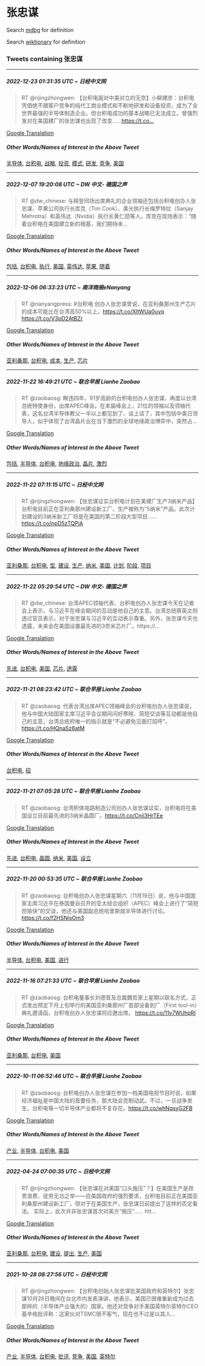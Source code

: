 # 张忠谋

Search [mdbg](https://www.mdbg.net/chinese/dictionary?page=worddict&wdrst=0&wdqb=张忠谋) for definition

Search [wiktionary](https://en.wiktionary.org/wiki/张忠谋) for definition

### Tweets containing 张忠谋

___
##### 2022-12-23 01:31:35 UTC ~ 日经中文网
> RT @rijingzhongwen: 【台积电面对中美对立的无奈】小柳建彦：台积电凭借绝不跟客户竞争的纯代工商业模式和不断地研发和设备投资，成为了全世界最强的半导体制造企业。但台积电成功的基本战略已无法成立。曾强烈发对在美国建厂的张忠谋也出现了改变……https://t.co…

[Google Translation](https://translate.google.com/?hi=en&tab=TT&sl=zh-CN&tl=en&op=translate&text=RT+%40rijingzhongwen%3A+%E3%80%90%E5%8F%B0%E7%A7%AF%E7%94%B5%E9%9D%A2%E5%AF%B9%E4%B8%AD%E7%BE%8E%E5%AF%B9%E7%AB%8B%E7%9A%84%E6%97%A0%E5%A5%88%E3%80%91%E5%B0%8F%E6%9F%B3%E5%BB%BA%E5%BD%A6%EF%BC%9A%E5%8F%B0%E7%A7%AF%E7%94%B5%E5%87%AD%E5%80%9F%E7%BB%9D%E4%B8%8D%E8%B7%9F%E5%AE%A2%E6%88%B7%E7%AB%9E%E4%BA%89%E7%9A%84%E7%BA%AF%E4%BB%A3%E5%B7%A5%E5%95%86%E4%B8%9A%E6%A8%A1%E5%BC%8F%E5%92%8C%E4%B8%8D%E6%96%AD%E5%9C%B0%E7%A0%94%E5%8F%91%E5%92%8C%E8%AE%BE%E5%A4%87%E6%8A%95%E8%B5%84%EF%BC%8C%E6%88%90%E4%B8%BA%E4%BA%86%E5%85%A8%E4%B8%96%E7%95%8C%E6%9C%80%E5%BC%BA%E7%9A%84%E5%8D%8A%E5%AF%BC%E4%BD%93%E5%88%B6%E9%80%A0%E4%BC%81%E4%B8%9A%E3%80%82%E4%BD%86%E5%8F%B0%E7%A7%AF%E7%94%B5%E6%88%90%E5%8A%9F%E7%9A%84%E5%9F%BA%E6%9C%AC%E6%88%98%E7%95%A5%E5%B7%B2%E6%97%A0%E6%B3%95%E6%88%90%E7%AB%8B%E3%80%82%E6%9B%BE%E5%BC%BA%E7%83%88%E5%8F%91%E5%AF%B9%E5%9C%A8%E7%BE%8E%E5%9B%BD%E5%BB%BA%E5%8E%82%E7%9A%84%E5%BC%A0%E5%BF%A0%E8%B0%8B%E4%B9%9F%E5%87%BA%E7%8E%B0%E4%BA%86%E6%94%B9%E5%8F%98%E2%80%A6%E2%80%A6https%3A%2F%2Ft.co%E2%80%A6)
##### Other Words/Names of Interest in the Above Tweet
[半导体](半导体.md), [台积电](台积电.md), [战略](战略.md), [投资](投资.md), [模式](模式.md), [研发](研发.md), [竞争](竞争.md), [美国](美国.md)
___
##### 2022-12-07 19:20:08 UTC ~ DW 中文- 德国之声
> RT @dw_chinese: 与拜登同场出席典礼的企业领袖还包括台积电创办人张忠谋、苹果公司执行长库克（Tim Cook）、美光执行长梅罗特拉（Sanjay Mehrotra）和英伟达（Nvidia）执行长黄仁勋等人。库克在现场表示：“随着台积电在美国建立新的根基，我们期待未…

[Google Translation](https://translate.google.com/?hi=en&tab=TT&sl=zh-CN&tl=en&op=translate&text=RT+%40dw_chinese%3A+%E4%B8%8E%E6%8B%9C%E7%99%BB%E5%90%8C%E5%9C%BA%E5%87%BA%E5%B8%AD%E5%85%B8%E7%A4%BC%E7%9A%84%E4%BC%81%E4%B8%9A%E9%A2%86%E8%A2%96%E8%BF%98%E5%8C%85%E6%8B%AC%E5%8F%B0%E7%A7%AF%E7%94%B5%E5%88%9B%E5%8A%9E%E4%BA%BA%E5%BC%A0%E5%BF%A0%E8%B0%8B%E3%80%81%E8%8B%B9%E6%9E%9C%E5%85%AC%E5%8F%B8%E6%89%A7%E8%A1%8C%E9%95%BF%E5%BA%93%E5%85%8B%EF%BC%88Tim+Cook%EF%BC%89%E3%80%81%E7%BE%8E%E5%85%89%E6%89%A7%E8%A1%8C%E9%95%BF%E6%A2%85%E7%BD%97%E7%89%B9%E6%8B%89%EF%BC%88Sanjay+Mehrotra%EF%BC%89%E5%92%8C%E8%8B%B1%E4%BC%9F%E8%BE%BE%EF%BC%88Nvidia%EF%BC%89%E6%89%A7%E8%A1%8C%E9%95%BF%E9%BB%84%E4%BB%81%E5%8B%8B%E7%AD%89%E4%BA%BA%E3%80%82%E5%BA%93%E5%85%8B%E5%9C%A8%E7%8E%B0%E5%9C%BA%E8%A1%A8%E7%A4%BA%EF%BC%9A%E2%80%9C%E9%9A%8F%E7%9D%80%E5%8F%B0%E7%A7%AF%E7%94%B5%E5%9C%A8%E7%BE%8E%E5%9B%BD%E5%BB%BA%E7%AB%8B%E6%96%B0%E7%9A%84%E6%A0%B9%E5%9F%BA%EF%BC%8C%E6%88%91%E4%BB%AC%E6%9C%9F%E5%BE%85%E6%9C%AA%E2%80%A6)
##### Other Words/Names of Interest in the Above Tweet
[包括](包括.md), [台积电](台积电.md), [执行](执行.md), [美国](美国.md), [英伟达](英伟达.md), [苹果](苹果.md), [随着](随着.md)
___
##### 2022-12-06 06:33:23 UTC ~ 南洋商报eNanyang
> RT @nanyangpress: #台积电 创办人张忠谋曾说，在亚利桑那州生产芯片的成本可能比在台湾高50%以上。https://t.co/XltWUa0uvq https://t.co/V3pD2AtBZr

[Google Translation](https://translate.google.com/?hi=en&tab=TT&sl=zh-CN&tl=en&op=translate&text=RT+%40nanyangpress%3A+%23%E5%8F%B0%E7%A7%AF%E7%94%B5+%E5%88%9B%E5%8A%9E%E4%BA%BA%E5%BC%A0%E5%BF%A0%E8%B0%8B%E6%9B%BE%E8%AF%B4%EF%BC%8C%E5%9C%A8%E4%BA%9A%E5%88%A9%E6%A1%91%E9%82%A3%E5%B7%9E%E7%94%9F%E4%BA%A7%E8%8A%AF%E7%89%87%E7%9A%84%E6%88%90%E6%9C%AC%E5%8F%AF%E8%83%BD%E6%AF%94%E5%9C%A8%E5%8F%B0%E6%B9%BE%E9%AB%9850%25%E4%BB%A5%E4%B8%8A%E3%80%82https%3A%2F%2Ft.co%2FXltWUa0uvq+https%3A%2F%2Ft.co%2FV3pD2AtBZr)
##### Other Words/Names of Interest in the Above Tweet
[亚利桑那](亚利桑那.md), [台积电](台积电.md), [成本](成本.md), [生产](生产.md), [芯片](芯片.md)
___
##### 2022-11-22 16:49:21 UTC ~ 联合早报 Lianhe Zaobao
> RT @zaobaosg: 睽违四年，91岁高龄的台积电创办人张忠谋，再度以台湾总统特使身份，出席APEC峰会。在本届峰会上，21位的领袖以及领袖代表，这名台湾半导体教父一半以上都见到了、谈上话了，其中包括中美日领导人，似乎体现了台湾晶片业在当下激烈的全球地缘政治博弈中，突然占…

[Google Translation](https://translate.google.com/?hi=en&tab=TT&sl=zh-CN&tl=en&op=translate&text=RT+%40zaobaosg%3A+%E7%9D%BD%E8%BF%9D%E5%9B%9B%E5%B9%B4%EF%BC%8C91%E5%B2%81%E9%AB%98%E9%BE%84%E7%9A%84%E5%8F%B0%E7%A7%AF%E7%94%B5%E5%88%9B%E5%8A%9E%E4%BA%BA%E5%BC%A0%E5%BF%A0%E8%B0%8B%EF%BC%8C%E5%86%8D%E5%BA%A6%E4%BB%A5%E5%8F%B0%E6%B9%BE%E6%80%BB%E7%BB%9F%E7%89%B9%E4%BD%BF%E8%BA%AB%E4%BB%BD%EF%BC%8C%E5%87%BA%E5%B8%ADAPEC%E5%B3%B0%E4%BC%9A%E3%80%82%E5%9C%A8%E6%9C%AC%E5%B1%8A%E5%B3%B0%E4%BC%9A%E4%B8%8A%EF%BC%8C21%E4%BD%8D%E7%9A%84%E9%A2%86%E8%A2%96%E4%BB%A5%E5%8F%8A%E9%A2%86%E8%A2%96%E4%BB%A3%E8%A1%A8%EF%BC%8C%E8%BF%99%E5%90%8D%E5%8F%B0%E6%B9%BE%E5%8D%8A%E5%AF%BC%E4%BD%93%E6%95%99%E7%88%B6%E4%B8%80%E5%8D%8A%E4%BB%A5%E4%B8%8A%E9%83%BD%E8%A7%81%E5%88%B0%E4%BA%86%E3%80%81%E8%B0%88%E4%B8%8A%E8%AF%9D%E4%BA%86%EF%BC%8C%E5%85%B6%E4%B8%AD%E5%8C%85%E6%8B%AC%E4%B8%AD%E7%BE%8E%E6%97%A5%E9%A2%86%E5%AF%BC%E4%BA%BA%EF%BC%8C%E4%BC%BC%E4%B9%8E%E4%BD%93%E7%8E%B0%E4%BA%86%E5%8F%B0%E6%B9%BE%E6%99%B6%E7%89%87%E4%B8%9A%E5%9C%A8%E5%BD%93%E4%B8%8B%E6%BF%80%E7%83%88%E7%9A%84%E5%85%A8%E7%90%83%E5%9C%B0%E7%BC%98%E6%94%BF%E6%B2%BB%E5%8D%9A%E5%BC%88%E4%B8%AD%EF%BC%8C%E7%AA%81%E7%84%B6%E5%8D%A0%E2%80%A6)
##### Other Words/Names of Interest in the Above Tweet
[包括](包括.md), [半导体](半导体.md), [台积电](台积电.md), [地缘政治](地缘政治.md), [晶片](晶片.md), [激烈](激烈.md)
___
##### 2022-11-22 07:11:15 UTC ~ 日经中文网
> RT @rijingzhongwen: 【张忠谋证实台积电计划在美建厂生产3纳米产品】台积电目前正在亚利桑那州建设新工厂，生产被称为“5纳米”产品。此次计划建设的3纳米新工厂将是在美国的第二阶段大型项目……https://t.co/npD5zTQPiA

[Google Translation](https://translate.google.com/?hi=en&tab=TT&sl=zh-CN&tl=en&op=translate&text=RT+%40rijingzhongwen%3A+%E3%80%90%E5%BC%A0%E5%BF%A0%E8%B0%8B%E8%AF%81%E5%AE%9E%E5%8F%B0%E7%A7%AF%E7%94%B5%E8%AE%A1%E5%88%92%E5%9C%A8%E7%BE%8E%E5%BB%BA%E5%8E%82%E7%94%9F%E4%BA%A73%E7%BA%B3%E7%B1%B3%E4%BA%A7%E5%93%81%E3%80%91%E5%8F%B0%E7%A7%AF%E7%94%B5%E7%9B%AE%E5%89%8D%E6%AD%A3%E5%9C%A8%E4%BA%9A%E5%88%A9%E6%A1%91%E9%82%A3%E5%B7%9E%E5%BB%BA%E8%AE%BE%E6%96%B0%E5%B7%A5%E5%8E%82%EF%BC%8C%E7%94%9F%E4%BA%A7%E8%A2%AB%E7%A7%B0%E4%B8%BA%E2%80%9C5%E7%BA%B3%E7%B1%B3%E2%80%9D%E4%BA%A7%E5%93%81%E3%80%82%E6%AD%A4%E6%AC%A1%E8%AE%A1%E5%88%92%E5%BB%BA%E8%AE%BE%E7%9A%843%E7%BA%B3%E7%B1%B3%E6%96%B0%E5%B7%A5%E5%8E%82%E5%B0%86%E6%98%AF%E5%9C%A8%E7%BE%8E%E5%9B%BD%E7%9A%84%E7%AC%AC%E4%BA%8C%E9%98%B6%E6%AE%B5%E5%A4%A7%E5%9E%8B%E9%A1%B9%E7%9B%AE%E2%80%A6%E2%80%A6https%3A%2F%2Ft.co%2FnpD5zTQPiA)
##### Other Words/Names of Interest in the Above Tweet
[亚利桑那](亚利桑那.md), [台积电](台积电.md), [型](型.md), [建设](建设.md), [生产](生产.md), [纳米](纳米.md), [美国](美国.md), [计划](计划.md), [阶段](阶段.md), [项目](项目.md)
___
##### 2022-11-22 05:29:54 UTC ~ DW 中文- 德国之声
> RT @dw_chinese: 台湾APEC领袖代表、台积电创办人张忠谋今天在记者会上表示，与习近平在峰会期间的互动是他自己的主意。台湾总统蔡英文则透过官员表示，对于张忠谋与习近平的互动表示尊重。另外，张忠谋今天也透露，未来会在美国设置最先进的3奈米芯片厂。https://…

[Google Translation](https://translate.google.com/?hi=en&tab=TT&sl=zh-CN&tl=en&op=translate&text=RT+%40dw_chinese%3A+%E5%8F%B0%E6%B9%BEAPEC%E9%A2%86%E8%A2%96%E4%BB%A3%E8%A1%A8%E3%80%81%E5%8F%B0%E7%A7%AF%E7%94%B5%E5%88%9B%E5%8A%9E%E4%BA%BA%E5%BC%A0%E5%BF%A0%E8%B0%8B%E4%BB%8A%E5%A4%A9%E5%9C%A8%E8%AE%B0%E8%80%85%E4%BC%9A%E4%B8%8A%E8%A1%A8%E7%A4%BA%EF%BC%8C%E4%B8%8E%E4%B9%A0%E8%BF%91%E5%B9%B3%E5%9C%A8%E5%B3%B0%E4%BC%9A%E6%9C%9F%E9%97%B4%E7%9A%84%E4%BA%92%E5%8A%A8%E6%98%AF%E4%BB%96%E8%87%AA%E5%B7%B1%E7%9A%84%E4%B8%BB%E6%84%8F%E3%80%82%E5%8F%B0%E6%B9%BE%E6%80%BB%E7%BB%9F%E8%94%A1%E8%8B%B1%E6%96%87%E5%88%99%E9%80%8F%E8%BF%87%E5%AE%98%E5%91%98%E8%A1%A8%E7%A4%BA%EF%BC%8C%E5%AF%B9%E4%BA%8E%E5%BC%A0%E5%BF%A0%E8%B0%8B%E4%B8%8E%E4%B9%A0%E8%BF%91%E5%B9%B3%E7%9A%84%E4%BA%92%E5%8A%A8%E8%A1%A8%E7%A4%BA%E5%B0%8A%E9%87%8D%E3%80%82%E5%8F%A6%E5%A4%96%EF%BC%8C%E5%BC%A0%E5%BF%A0%E8%B0%8B%E4%BB%8A%E5%A4%A9%E4%B9%9F%E9%80%8F%E9%9C%B2%EF%BC%8C%E6%9C%AA%E6%9D%A5%E4%BC%9A%E5%9C%A8%E7%BE%8E%E5%9B%BD%E8%AE%BE%E7%BD%AE%E6%9C%80%E5%85%88%E8%BF%9B%E7%9A%843%E5%A5%88%E7%B1%B3%E8%8A%AF%E7%89%87%E5%8E%82%E3%80%82https%3A%2F%2F%E2%80%A6)
##### Other Words/Names of Interest in the Above Tweet
[先进](先进.md), [台积电](台积电.md), [美国](美国.md), [芯片](芯片.md), [透露](透露.md)
___
##### 2022-11-21 08:23:42 UTC ~ 联合早报 Lianhe Zaobao
> RT @zaobaosg: 代表台湾出席APEC领袖峰会的台积电创办人张忠谋说，他与中国大陆国家主席习近平会议期间问好寒暄、简短交谈等互动都是他自己的主意，台湾总统府唯一的指示就是“不必避免见面打招呼”。https://t.co/HQnaSz6atM

[Google Translation](https://translate.google.com/?hi=en&tab=TT&sl=zh-CN&tl=en&op=translate&text=RT+%40zaobaosg%3A+%E4%BB%A3%E8%A1%A8%E5%8F%B0%E6%B9%BE%E5%87%BA%E5%B8%ADAPEC%E9%A2%86%E8%A2%96%E5%B3%B0%E4%BC%9A%E7%9A%84%E5%8F%B0%E7%A7%AF%E7%94%B5%E5%88%9B%E5%8A%9E%E4%BA%BA%E5%BC%A0%E5%BF%A0%E8%B0%8B%E8%AF%B4%EF%BC%8C%E4%BB%96%E4%B8%8E%E4%B8%AD%E5%9B%BD%E5%A4%A7%E9%99%86%E5%9B%BD%E5%AE%B6%E4%B8%BB%E5%B8%AD%E4%B9%A0%E8%BF%91%E5%B9%B3%E4%BC%9A%E8%AE%AE%E6%9C%9F%E9%97%B4%E9%97%AE%E5%A5%BD%E5%AF%92%E6%9A%84%E3%80%81%E7%AE%80%E7%9F%AD%E4%BA%A4%E8%B0%88%E7%AD%89%E4%BA%92%E5%8A%A8%E9%83%BD%E6%98%AF%E4%BB%96%E8%87%AA%E5%B7%B1%E7%9A%84%E4%B8%BB%E6%84%8F%EF%BC%8C%E5%8F%B0%E6%B9%BE%E6%80%BB%E7%BB%9F%E5%BA%9C%E5%94%AF%E4%B8%80%E7%9A%84%E6%8C%87%E7%A4%BA%E5%B0%B1%E6%98%AF%E2%80%9C%E4%B8%8D%E5%BF%85%E9%81%BF%E5%85%8D%E8%A7%81%E9%9D%A2%E6%89%93%E6%8B%9B%E5%91%BC%E2%80%9D%E3%80%82https%3A%2F%2Ft.co%2FHQnaSz6atM)
##### Other Words/Names of Interest in the Above Tweet
[台积电](台积电.md), [招](招.md)
___
##### 2022-11-21 07:05:28 UTC ~ 联合早报 Lianhe Zaobao
> RT @zaobaosg: 台湾积体电路制造公司创办人张忠谋证实，台积电将在美国设立目前最先进的3纳米晶圆厂。https://t.co/Cnii3HrTEe

[Google Translation](https://translate.google.com/?hi=en&tab=TT&sl=zh-CN&tl=en&op=translate&text=RT+%40zaobaosg%3A+%E5%8F%B0%E6%B9%BE%E7%A7%AF%E4%BD%93%E7%94%B5%E8%B7%AF%E5%88%B6%E9%80%A0%E5%85%AC%E5%8F%B8%E5%88%9B%E5%8A%9E%E4%BA%BA%E5%BC%A0%E5%BF%A0%E8%B0%8B%E8%AF%81%E5%AE%9E%EF%BC%8C%E5%8F%B0%E7%A7%AF%E7%94%B5%E5%B0%86%E5%9C%A8%E7%BE%8E%E5%9B%BD%E8%AE%BE%E7%AB%8B%E7%9B%AE%E5%89%8D%E6%9C%80%E5%85%88%E8%BF%9B%E7%9A%843%E7%BA%B3%E7%B1%B3%E6%99%B6%E5%9C%86%E5%8E%82%E3%80%82https%3A%2F%2Ft.co%2FCnii3HrTEe)
##### Other Words/Names of Interest in the Above Tweet
[先进](先进.md), [台积电](台积电.md), [晶圆](晶圆.md), [纳米](纳米.md), [美国](美国.md), [设立](设立.md)
___
##### 2022-11-20 00:53:35 UTC ~ 联合早报 Lianhe Zaobao
> RT @zaobaosg: 台积电创办人张忠谋星期六（11月19日）说，他与中国国家主席习近平在泰国曼谷召开的亚太经合组织（APEC）峰会上进行了“简短但愉快”的交谈，他还与美国副总统哈里斯就半导体进行讨论。https://t.co/f2HSNisOm3

[Google Translation](https://translate.google.com/?hi=en&tab=TT&sl=zh-CN&tl=en&op=translate&text=RT+%40zaobaosg%3A+%E5%8F%B0%E7%A7%AF%E7%94%B5%E5%88%9B%E5%8A%9E%E4%BA%BA%E5%BC%A0%E5%BF%A0%E8%B0%8B%E6%98%9F%E6%9C%9F%E5%85%AD%EF%BC%8811%E6%9C%8819%E6%97%A5%EF%BC%89%E8%AF%B4%EF%BC%8C%E4%BB%96%E4%B8%8E%E4%B8%AD%E5%9B%BD%E5%9B%BD%E5%AE%B6%E4%B8%BB%E5%B8%AD%E4%B9%A0%E8%BF%91%E5%B9%B3%E5%9C%A8%E6%B3%B0%E5%9B%BD%E6%9B%BC%E8%B0%B7%E5%8F%AC%E5%BC%80%E7%9A%84%E4%BA%9A%E5%A4%AA%E7%BB%8F%E5%90%88%E7%BB%84%E7%BB%87%EF%BC%88APEC%EF%BC%89%E5%B3%B0%E4%BC%9A%E4%B8%8A%E8%BF%9B%E8%A1%8C%E4%BA%86%E2%80%9C%E7%AE%80%E7%9F%AD%E4%BD%86%E6%84%89%E5%BF%AB%E2%80%9D%E7%9A%84%E4%BA%A4%E8%B0%88%EF%BC%8C%E4%BB%96%E8%BF%98%E4%B8%8E%E7%BE%8E%E5%9B%BD%E5%89%AF%E6%80%BB%E7%BB%9F%E5%93%88%E9%87%8C%E6%96%AF%E5%B0%B1%E5%8D%8A%E5%AF%BC%E4%BD%93%E8%BF%9B%E8%A1%8C%E8%AE%A8%E8%AE%BA%E3%80%82https%3A%2F%2Ft.co%2Ff2HSNisOm3)
##### Other Words/Names of Interest in the Above Tweet
[半导体](半导体.md), [台积电](台积电.md), [美国](美国.md), [进行](进行.md)
___
##### 2022-11-16 07:21:33 UTC ~ 联合早报 Lianhe Zaobao
> RT @zaobaosg: 台积电董事长刘德音及总裁魏哲家上星期以联名方式，正式发出预定下月上旬举行的美国亚利桑那州厂首部设备到厂（First tool-in）典礼邀请函，台积电创办人张忠谋将应邀出席。  https://t.co/11v7WUhpRl

[Google Translation](https://translate.google.com/?hi=en&tab=TT&sl=zh-CN&tl=en&op=translate&text=RT+%40zaobaosg%3A+%E5%8F%B0%E7%A7%AF%E7%94%B5%E8%91%A3%E4%BA%8B%E9%95%BF%E5%88%98%E5%BE%B7%E9%9F%B3%E5%8F%8A%E6%80%BB%E8%A3%81%E9%AD%8F%E5%93%B2%E5%AE%B6%E4%B8%8A%E6%98%9F%E6%9C%9F%E4%BB%A5%E8%81%94%E5%90%8D%E6%96%B9%E5%BC%8F%EF%BC%8C%E6%AD%A3%E5%BC%8F%E5%8F%91%E5%87%BA%E9%A2%84%E5%AE%9A%E4%B8%8B%E6%9C%88%E4%B8%8A%E6%97%AC%E4%B8%BE%E8%A1%8C%E7%9A%84%E7%BE%8E%E5%9B%BD%E4%BA%9A%E5%88%A9%E6%A1%91%E9%82%A3%E5%B7%9E%E5%8E%82%E9%A6%96%E9%83%A8%E8%AE%BE%E5%A4%87%E5%88%B0%E5%8E%82%EF%BC%88First+tool-in%EF%BC%89%E5%85%B8%E7%A4%BC%E9%82%80%E8%AF%B7%E5%87%BD%EF%BC%8C%E5%8F%B0%E7%A7%AF%E7%94%B5%E5%88%9B%E5%8A%9E%E4%BA%BA%E5%BC%A0%E5%BF%A0%E8%B0%8B%E5%B0%86%E5%BA%94%E9%82%80%E5%87%BA%E5%B8%AD%E3%80%82++https%3A%2F%2Ft.co%2F11v7WUhpRl)
##### Other Words/Names of Interest in the Above Tweet
[亚利桑那](亚利桑那.md), [台积电](台积电.md), [美国](美国.md)
___
##### 2022-10-11 06:52:46 UTC ~ 联合早报 Lianhe Zaobao
> RT @zaobaosg: 台积电创办人张忠谋在参加一档美国电视节目时说，如果经济福祉是中国大陆的首要任务，那大陆会克制动武。不过，一旦战争发生，台积电等一切半导体产业都将不复存在。https://t.co/whNqsyG2FB

[Google Translation](https://translate.google.com/?hi=en&tab=TT&sl=zh-CN&tl=en&op=translate&text=RT+%40zaobaosg%3A+%E5%8F%B0%E7%A7%AF%E7%94%B5%E5%88%9B%E5%8A%9E%E4%BA%BA%E5%BC%A0%E5%BF%A0%E8%B0%8B%E5%9C%A8%E5%8F%82%E5%8A%A0%E4%B8%80%E6%A1%A3%E7%BE%8E%E5%9B%BD%E7%94%B5%E8%A7%86%E8%8A%82%E7%9B%AE%E6%97%B6%E8%AF%B4%EF%BC%8C%E5%A6%82%E6%9E%9C%E7%BB%8F%E6%B5%8E%E7%A6%8F%E7%A5%89%E6%98%AF%E4%B8%AD%E5%9B%BD%E5%A4%A7%E9%99%86%E7%9A%84%E9%A6%96%E8%A6%81%E4%BB%BB%E5%8A%A1%EF%BC%8C%E9%82%A3%E5%A4%A7%E9%99%86%E4%BC%9A%E5%85%8B%E5%88%B6%E5%8A%A8%E6%AD%A6%E3%80%82%E4%B8%8D%E8%BF%87%EF%BC%8C%E4%B8%80%E6%97%A6%E6%88%98%E4%BA%89%E5%8F%91%E7%94%9F%EF%BC%8C%E5%8F%B0%E7%A7%AF%E7%94%B5%E7%AD%89%E4%B8%80%E5%88%87%E5%8D%8A%E5%AF%BC%E4%BD%93%E4%BA%A7%E4%B8%9A%E9%83%BD%E5%B0%86%E4%B8%8D%E5%A4%8D%E5%AD%98%E5%9C%A8%E3%80%82https%3A%2F%2Ft.co%2FwhNqsyG2FB)
##### Other Words/Names of Interest in the Above Tweet
[产业](产业.md), [半导体](半导体.md), [台积电](台积电.md), [美国](美国.md)
___
##### 2022-04-24 07:00:35 UTC ~ 日经中文网
> RT @rijingzhongwen: 【张忠谋在对美国“口头施压”？】在美国生产是昂贵浪费、徒劳无功之举——应美国政府的强烈要求，台积电目前正在美国亚利桑那州建设新工厂，但对于在美国生产，张忠谋日前提出了这样的否定看法。 实际上，此次并非张忠谋首次对美方“施压”…… htt…

[Google Translation](https://translate.google.com/?hi=en&tab=TT&sl=zh-CN&tl=en&op=translate&text=RT+%40rijingzhongwen%3A+%E3%80%90%E5%BC%A0%E5%BF%A0%E8%B0%8B%E5%9C%A8%E5%AF%B9%E7%BE%8E%E5%9B%BD%E2%80%9C%E5%8F%A3%E5%A4%B4%E6%96%BD%E5%8E%8B%E2%80%9D%EF%BC%9F%E3%80%91%E5%9C%A8%E7%BE%8E%E5%9B%BD%E7%94%9F%E4%BA%A7%E6%98%AF%E6%98%82%E8%B4%B5%E6%B5%AA%E8%B4%B9%E3%80%81%E5%BE%92%E5%8A%B3%E6%97%A0%E5%8A%9F%E4%B9%8B%E4%B8%BE%E2%80%94%E2%80%94%E5%BA%94%E7%BE%8E%E5%9B%BD%E6%94%BF%E5%BA%9C%E7%9A%84%E5%BC%BA%E7%83%88%E8%A6%81%E6%B1%82%EF%BC%8C%E5%8F%B0%E7%A7%AF%E7%94%B5%E7%9B%AE%E5%89%8D%E6%AD%A3%E5%9C%A8%E7%BE%8E%E5%9B%BD%E4%BA%9A%E5%88%A9%E6%A1%91%E9%82%A3%E5%B7%9E%E5%BB%BA%E8%AE%BE%E6%96%B0%E5%B7%A5%E5%8E%82%EF%BC%8C%E4%BD%86%E5%AF%B9%E4%BA%8E%E5%9C%A8%E7%BE%8E%E5%9B%BD%E7%94%9F%E4%BA%A7%EF%BC%8C%E5%BC%A0%E5%BF%A0%E8%B0%8B%E6%97%A5%E5%89%8D%E6%8F%90%E5%87%BA%E4%BA%86%E8%BF%99%E6%A0%B7%E7%9A%84%E5%90%A6%E5%AE%9A%E7%9C%8B%E6%B3%95%E3%80%82+%E5%AE%9E%E9%99%85%E4%B8%8A%EF%BC%8C%E6%AD%A4%E6%AC%A1%E5%B9%B6%E9%9D%9E%E5%BC%A0%E5%BF%A0%E8%B0%8B%E9%A6%96%E6%AC%A1%E5%AF%B9%E7%BE%8E%E6%96%B9%E2%80%9C%E6%96%BD%E5%8E%8B%E2%80%9D%E2%80%A6%E2%80%A6+htt%E2%80%A6)
##### Other Words/Names of Interest in the Above Tweet
[亚利桑那](亚利桑那.md), [台积电](台积电.md), [建设](建设.md), [提出](提出.md), [生产](生产.md), [美国](美国.md)
___
##### 2021-10-28 08:27:56 UTC ~ 日经中文网
> RT @rijingzhongwen: 【台积电创始人张忠谋批美国政府和英特尔】张忠谋10月26日晚间在台北市内发表演讲，他表示，美国已很难重新成为过去那样的（半导体产业强大的）国家。他还对竞争对手美国英特尔英特尔CEO基辛格批评称：这家伙对TSMC很不客气，现在也不过是以其人…

[Google Translation](https://translate.google.com/?hi=en&tab=TT&sl=zh-CN&tl=en&op=translate&text=RT+%40rijingzhongwen%3A+%E3%80%90%E5%8F%B0%E7%A7%AF%E7%94%B5%E5%88%9B%E5%A7%8B%E4%BA%BA%E5%BC%A0%E5%BF%A0%E8%B0%8B%E6%89%B9%E7%BE%8E%E5%9B%BD%E6%94%BF%E5%BA%9C%E5%92%8C%E8%8B%B1%E7%89%B9%E5%B0%94%E3%80%91%E5%BC%A0%E5%BF%A0%E8%B0%8B10%E6%9C%8826%E6%97%A5%E6%99%9A%E9%97%B4%E5%9C%A8%E5%8F%B0%E5%8C%97%E5%B8%82%E5%86%85%E5%8F%91%E8%A1%A8%E6%BC%94%E8%AE%B2%EF%BC%8C%E4%BB%96%E8%A1%A8%E7%A4%BA%EF%BC%8C%E7%BE%8E%E5%9B%BD%E5%B7%B2%E5%BE%88%E9%9A%BE%E9%87%8D%E6%96%B0%E6%88%90%E4%B8%BA%E8%BF%87%E5%8E%BB%E9%82%A3%E6%A0%B7%E7%9A%84%EF%BC%88%E5%8D%8A%E5%AF%BC%E4%BD%93%E4%BA%A7%E4%B8%9A%E5%BC%BA%E5%A4%A7%E7%9A%84%EF%BC%89%E5%9B%BD%E5%AE%B6%E3%80%82%E4%BB%96%E8%BF%98%E5%AF%B9%E7%AB%9E%E4%BA%89%E5%AF%B9%E6%89%8B%E7%BE%8E%E5%9B%BD%E8%8B%B1%E7%89%B9%E5%B0%94%E8%8B%B1%E7%89%B9%E5%B0%94CEO%E5%9F%BA%E8%BE%9B%E6%A0%BC%E6%89%B9%E8%AF%84%E7%A7%B0%EF%BC%9A%E8%BF%99%E5%AE%B6%E4%BC%99%E5%AF%B9TSMC%E5%BE%88%E4%B8%8D%E5%AE%A2%E6%B0%94%EF%BC%8C%E7%8E%B0%E5%9C%A8%E4%B9%9F%E4%B8%8D%E8%BF%87%E6%98%AF%E4%BB%A5%E5%85%B6%E4%BA%BA%E2%80%A6)
##### Other Words/Names of Interest in the Above Tweet
[产业](产业.md), [半导体](半导体.md), [台积电](台积电.md), [批评](批评.md), [竞争](竞争.md), [美国](美国.md), [英特尔](英特尔.md)
